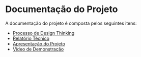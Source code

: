 # Documentação do Projeto

A documentação do projeto é composta pelos seguintes itens: 
 - [Processo de Design Thinking](concepcao/)
 - [Relatório Técnico](relatorio/)
 - [Apresentação do Projeto](apresentacao/apresentacao%20-%20TEMPLATE.pptx)
 - [Vídeo de Demonstração](https://youtube.com)

